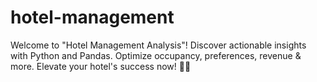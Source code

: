 # hotel-management
Welcome to "Hotel Management Analysis"! Discover actionable insights with Python and Pandas. Optimize occupancy, preferences, revenue &amp; more. Elevate your hotel's success now! 🏨🚀
